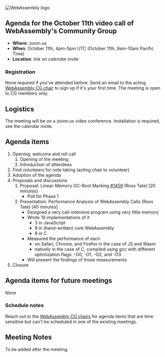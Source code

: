 ![WebAssembly logo](/images/WebAssembly.png)

## Agenda for the October 11th video call of WebAssembly's Community Group

- **Where**: zoom.us
- **When**: October 11th, 4pm-5pm UTC (October 11th, 9am-10am Pacific Time)
- **Location**: *link on calendar invite*

### Registration

None required if you've attended before. Send an email to the acting [WebAssembly CG chair](mailto:webassembly-cg-chair@chromium.org)
to sign up if it's your first time. The meeting is open to CG members only.

## Logistics

The meeting will be on a zoom.us video conference.
Installation is required, see the calendar invite.

## Agenda items

1. Opening, welcome and roll call
    1. Opening of the meeting
    1. Introduction of attendees
1. Find volunteers for note taking (acting chair to volunteer)
1. Adoption of the agenda
1. Proposals and discussions
    1. Proposal: Linear-Memory GC-Root Marking [#1459](https://github.com/WebAssembly/design/issues/1459) (Ross Tate) [20 minutes]
       * Poll for Phase 1
    1. Presentation: Performance Analysis of WebAssembly Calls (Ross Tate) [40 minutes]
       * Designed a very call-intensive program using very little memory
       * Wrote 19 implementations of it
         * 3 in JavaScript
         * 8 in (hand-written) core WebAssembly
         * 8 in C
       * Measured the performance of each
         * on Safari, Chrome, and Firefox in the case of JS and Wasm
         * natively in the case of C, compiled using gcc with different optimization flags: -O0, -O1, -O2, and -O3
       * Will present the findings of those measurements
1. Closure

## Agenda items for future meetings

*None*

### Schedule notes

Reach out to the [WebAssembly CG chairs](mailto:webassembly-cg-chair@chromium.org) for agenda items that are time sensitive but can't be scheduled in one of the existing meetings.

## Meeting Notes

To be added after the meeting.
